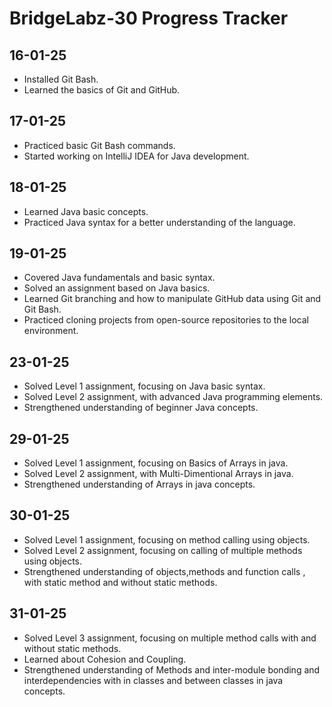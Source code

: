 # BridgeLabz-30 Progress Tracker

## **16-01-25**
- Installed Git Bash.
- Learned the basics of Git and GitHub.

## **17-01-25**
- Practiced basic Git Bash commands.
- Started working on IntelliJ IDEA for Java development.

## **18-01-25**
- Learned Java basic concepts.
- Practiced Java syntax for a better understanding of the language.

## **19-01-25**
- Covered Java fundamentals and basic syntax.
- Solved an assignment based on Java basics.
- Learned Git branching and how to manipulate GitHub data using Git and Git Bash.
- Practiced cloning projects from open-source repositories to the local environment.

## **23-01-25**
- Solved Level 1 assignment, focusing on Java basic syntax.
- Solved Level 2 assignment, with advanced Java programming elements.
- Strengthened understanding of beginner Java concepts.

## **29-01-25**
- Solved Level 1 assignment, focusing on Basics of Arrays in java.
- Solved Level 2 assignment, with Multi-Dimentional Arrays in java.
- Strengthened understanding of Arrays in java concepts.

## **30-01-25**
- Solved Level 1 assignment, focusing on method calling using objects.
- Solved Level 2 assignment, focusing on calling of multiple methods using objects.
- Strengthened understanding of objects,methods and function calls , with static method and without static methods.

## **31-01-25**
- Solved Level 3 assignment, focusing on multiple method calls with and without static methods.
- Learned about Cohesion and Coupling.
- Strengthened understanding of Methods and inter-module bonding and interdependencies with in classes and between classes in java concepts.